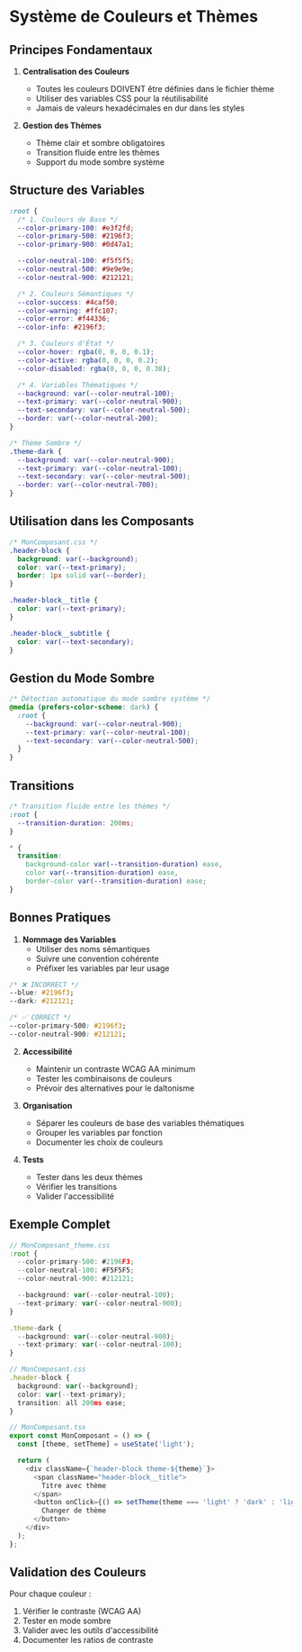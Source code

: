 # Système de Couleurs et Thèmes

## Principes Fondamentaux

1. **Centralisation des Couleurs**

   - Toutes les couleurs DOIVENT être définies dans le fichier thème
   - Utiliser des variables CSS pour la réutilisabilité
   - Jamais de valeurs hexadécimales en dur dans les styles

2. **Gestion des Thèmes**
   - Thème clair et sombre obligatoires
   - Transition fluide entre les thèmes
   - Support du mode sombre système

## Structure des Variables

```css
:root {
  /* 1. Couleurs de Base */
  --color-primary-100: #e3f2fd;
  --color-primary-500: #2196f3;
  --color-primary-900: #0d47a1;

  --color-neutral-100: #f5f5f5;
  --color-neutral-500: #9e9e9e;
  --color-neutral-900: #212121;

  /* 2. Couleurs Sémantiques */
  --color-success: #4caf50;
  --color-warning: #ffc107;
  --color-error: #f44336;
  --color-info: #2196f3;

  /* 3. Couleurs d'État */
  --color-hover: rgba(0, 0, 0, 0.1);
  --color-active: rgba(0, 0, 0, 0.2);
  --color-disabled: rgba(0, 0, 0, 0.38);

  /* 4. Variables Thématiques */
  --background: var(--color-neutral-100);
  --text-primary: var(--color-neutral-900);
  --text-secondary: var(--color-neutral-500);
  --border: var(--color-neutral-200);
}

/* Thème Sombre */
.theme-dark {
  --background: var(--color-neutral-900);
  --text-primary: var(--color-neutral-100);
  --text-secondary: var(--color-neutral-500);
  --border: var(--color-neutral-700);
}
```

## Utilisation dans les Composants

```css
/* MonComposant.css */
.header-block {
  background: var(--background);
  color: var(--text-primary);
  border: 1px solid var(--border);
}

.header-block__title {
  color: var(--text-primary);
}

.header-block__subtitle {
  color: var(--text-secondary);
}
```

## Gestion du Mode Sombre

```css
/* Détection automatique du mode sombre système */
@media (prefers-color-scheme: dark) {
  :root {
    --background: var(--color-neutral-900);
    --text-primary: var(--color-neutral-100);
    --text-secondary: var(--color-neutral-500);
  }
}
```

## Transitions

```css
/* Transition fluide entre les thèmes */
:root {
  --transition-duration: 200ms;
}

* {
  transition:
    background-color var(--transition-duration) ease,
    color var(--transition-duration) ease,
    border-color var(--transition-duration) ease;
}
```

## Bonnes Pratiques

1. **Nommage des Variables**
   - Utiliser des noms sémantiques
   - Suivre une convention cohérente
   - Préfixer les variables par leur usage

```css
/* ❌ INCORRECT */
--blue: #2196f3;
--dark: #212121;

/* ✅ CORRECT */
--color-primary-500: #2196f3;
--color-neutral-900: #212121;
```

2. **Accessibilité**

   - Maintenir un contraste WCAG AA minimum
   - Tester les combinaisons de couleurs
   - Prévoir des alternatives pour le daltonisme

3. **Organisation**

   - Séparer les couleurs de base des variables thématiques
   - Grouper les variables par fonction
   - Documenter les choix de couleurs

4. **Tests**
   - Tester dans les deux thèmes
   - Vérifier les transitions
   - Valider l'accessibilité

## Exemple Complet

```typescript
// MonComposant_theme.css
:root {
  --color-primary-500: #2196F3;
  --color-neutral-100: #F5F5F5;
  --color-neutral-900: #212121;

  --background: var(--color-neutral-100);
  --text-primary: var(--color-neutral-900);
}

.theme-dark {
  --background: var(--color-neutral-900);
  --text-primary: var(--color-neutral-100);
}

// MonComposant.css
.header-block {
  background: var(--background);
  color: var(--text-primary);
  transition: all 200ms ease;
}

// MonComposant.tsx
export const MonComposant = () => {
  const [theme, setTheme] = useState('light');

  return (
    <div className={`header-block theme-${theme}`}>
      <span className="header-block__title">
        Titre avec thème
      </span>
      <button onClick={() => setTheme(theme === 'light' ? 'dark' : 'light')}>
        Changer de thème
      </button>
    </div>
  );
};
```

## Validation des Couleurs

Pour chaque couleur :

1. Vérifier le contraste (WCAG AA)
2. Tester en mode sombre
3. Valider avec les outils d'accessibilité
4. Documenter les ratios de contraste
